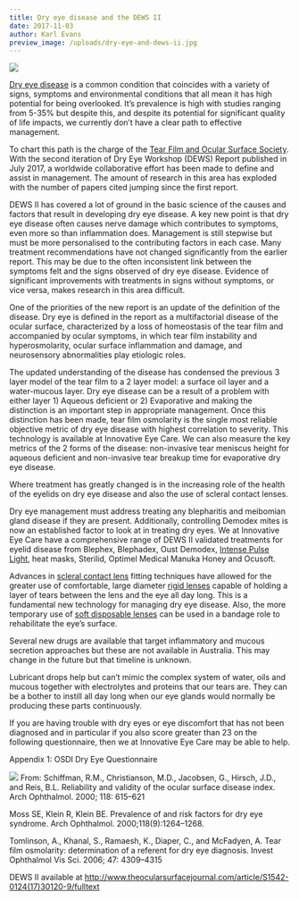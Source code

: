 ```yaml
---
title: Dry eye disease and the DEWS II
date: 2017-11-03
author: Karl Evans
preview_image: /uploads/dry-eye-and-dews-ii.jpg
---
```


![](2075115-dry_eyes.jpg)

[Dry eye disease](/what-we-do/dry-eye-disease) is a common condition that coincides with a variety of signs, symptoms and environmental conditions that all mean it has high potential for being overlooked. It’s prevalence is high with studies ranging from 5-35% but despite this, and despite its potential for significant quality of life impacts, we currently don’t have a clear path to effective management.

To chart this path is the charge of the [Tear Film and Ocular Surface Society](http://www.tearfilm.org/). With the second iteration of Dry Eye Workshop (DEWS) Report published in July 2017, a worldwide collaborative effort has been made to define and assist in management. The amount of research in this area has exploded with the number of papers cited jumping since the first report.

DEWS II has covered a lot of ground in the basic science of the causes and factors that result in developing dry eye disease. A key new point is that dry eye disease often causes nerve damage which contributes to symptoms, even more so than inflammation does. Management is still stepwise but must be more personalised to the contributing factors in each case. Many treatment recommendations have not changed significantly from the earlier report. This may be due to the often inconsistent link between the symptoms felt and the signs observed of dry eye disease. Evidence of significant improvements with treatments in signs without symptoms, or vice versa, makes research in this area difficult.

One of the priorities of the new report is an update of the definition of the disease. Dry eye is defined in the report as a multifactorial disease of the ocular surface, characterized by a loss of homeostasis of the tear film and accompanied by ocular symptoms, in which tear film instability and hyperosmolarity, ocular surface inflammation and damage, and neurosensory abnormalities play etiologic roles.

The updated understanding of the disease has condensed the previous 3 layer model of the tear film to a 2 layer model: a surface oil layer and a water-mucous layer. Dry eye disease can be a result of a problem with either layer 1) Aqueous deficient or 2) Evaporative and making the distinction is an important step in appropriate management. Once this distinction has been made, tear film osmolarity is the single most reliable objective metric of dry eye disease with highest correlation to severity. This technology is available at Innovative Eye Care. We can also measure the key metrics of the 2 forms of the disease: non-invasive tear meniscus height for aqueous deficient and non-invasive tear breakup time for evaporative dry eye disease.

Where treatment has greatly changed is in the increasing role of the health of the eyelids on dry eye disease and also the use of scleral contact lenses.

Dry eye management must address treating any blepharitis and meibomian gland disease if they are present. Additionally, controlling Demodex mites is now an established factor to look at in treating dry eyes. We at Innovative Eye Care have a comprehensive range of DEWS II validated treatments for eyelid disease from Blephex, Blephadex, Oust Demodex, [Intense Pulse Light](/what-we-do/ipl), heat masks, Sterilid, Optimel Medical Manuka Honey and Ocusoft.

Advances in [scleral contact lens](/what-we-do/scleral-contact-lenses) fitting techniques have allowed for the greater use of comfortable, large diameter [rigid lenses](/what-we-do/gas-permeable-contact-lenses) capable of holding a layer of tears between the lens and the eye all day long. This is a fundamental new technology for managing dry eye disease. Also, the more temporary use of [soft disposable lenses](/what-we-do/soft-contact-lenses) can be used in a bandage role to rehabilitate the eye’s surface.

Several new drugs are available that target inflammatory and mucous secretion approaches but these are not available in Australia. This may change in the future but that timeline is unknown.

Lubricant drops help but can’t mimic the complex system of water, oils and mucous together with electrolytes and proteins that our tears are. They can be a bother to instill all day long when our eye glands would normally be producing these parts continuously.

If you are having trouble with dry eyes or eye discomfort that has not been diagnosed and in particular if you also score greater than 23 on the following questionnaire, then we at Innovative Eye Care may be able to help.

Appendix 1: OSDI Dry Eye Questionnaire

![](osdi.jpg)
From: Schiffman, R.M., Christianson, M.D., Jacobsen, G., Hirsch, J.D., and Reis, B.L. Reliability and validity of the ocular surface disease index. Arch Ophthalmol. 2000; 118: 615–621

Moss SE, Klein R, Klein BE. Prevalence of and risk factors for dry eye syndrome. Arch Ophthalmol. 2000;118(9):1264–1268.

Tomlinson, A., Khanal, S., Ramaesh, K., Diaper, C., and McFadyen, A. Tear film osmolarity: determination of a referent for dry eye diagnosis. Invest Ophthalmol Vis Sci. 2006; 47: 4309–4315

DEWS II available at
http://www.theocularsurfacejournal.com/article/S1542-0124(17)30120-9/fulltext
